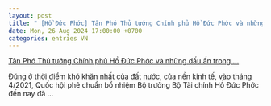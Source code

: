 ```yaml
---
layout: post
title: " [Hồ Đức Phớc] Tân Phó Thủ tướng Chính phủ Hồ Đức Phớc và những dấu ấn trong ..."
date: Mon, 26 Aug 2024 17:00:00 +0700
categories: entries VN
---
```

[Tân Phó Thủ tướng Chính phủ Hồ Đức Phớc và những dấu ấn trong ...](https://thoibaotaichinhvietnam.vn/tan-pho-thu-tuong-chinh-phu-ho-duc-phoc-va-nhung-dau-an-trong-cong-tac-tai-chinh-ngan-sach-158065.html)

Đúng ở thời điểm khó khăn nhất của đất nước, của nền kinh tế, vào tháng 4/2021, Quốc hội phê chuẩn bổ nhiệm Bộ trưởng Bộ Tài chính Hồ Đức Phớc đến nay đã ...

